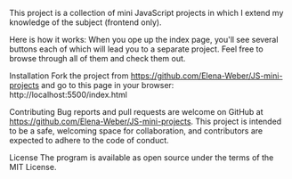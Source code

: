 This project is a collection of mini JavaScript projects in which I extend my knowledge of the subject (frontend only).

Here is how it works:
When you ope up the index page, you'll see several buttons each of which will lead you to a separate project. Feel free to browse through all of them and check them out.

Installation
Fork the project from https://github.com/Elena-Weber/JS-mini-projects and go to this page in your browser:
http://localhost:5500/index.html

Contributing
Bug reports and pull requests are welcome on GitHub at https://github.com/Elena-Weber/JS-mini-projects. This project is intended to be a safe, welcoming space for collaboration, and contributors are expected to adhere to the code of conduct.

License
The program is available as open source under the terms of the MIT License.